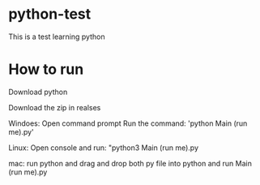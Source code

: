 # python-test
This is a test learning python


# How to run
Download python 

Download the zip in realses

Windoes:
Open command prompt
Run the command: 
'python Main (run me).py'

Linux:
Open console and run:
"python3 Main (run me).py
 
mac:
run python and drag and drop both py file into python and run Main (run me).py
